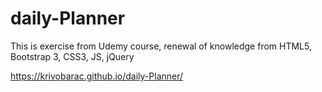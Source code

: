 # daily-Planner
This is exercise from Udemy course, renewal of knowledge from HTML5, Bootstrap 3, CSS3, JS, jQuery

https://krivobarac.github.io/daily-Planner/
